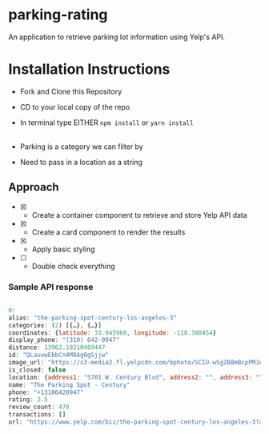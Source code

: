 # parking-rating

An application to retrieve parking lot information using Yelp's API.

# Installation Instructions

- Fork and Clone this Repository
- CD to your local copy of the repo
- In terminal type EITHER `npm install` or `yarn install`
  <br>
  <br>

- Parking is a category we can filter by
- Need to pass in a location as a string

## Approach

- [x] - Create a container component to retrieve and store Yelp API data
- [x] - Create a card component to render the results
- [x] - Apply basic styling
- [ ] - Double check everything

### Sample API response

```javascript

0:
alias: "the-parking-spot-century-los-angeles-3"
categories: (2) [{…}, {…}]
coordinates: {latitude: 33.945968, longitude: -118.380454}
display_phone: "(310) 642-0947"
distance: 13962.18210489447
id: "QLauuwEbbCn4M8Ag0gSjjw"
image_url: "https://s3-media2.fl.yelpcdn.com/bphoto/SCIU-wSg2B8mBcpPMJAReg/o.jpg"
is_closed: false
location: {address1: "5701 W. Century Blvd", address2: "", address3: "", city: "Los Angeles", zip_code: "90045", …}
name: "The Parking Spot - Century"
phone: "+13106420947"
rating: 3.5
review_count: 478
transactions: []
url: "https://www.yelp.com/biz/the-parking-spot-century-los-angeles-3?adjust_creative=Y1CLR3ACRUpMX-5l7FKuAQ&utm_campaign=yelp_api_v3&utm_medium=api_v3_business_search&utm_source=Y1CLR3ACRUpMX-5l7FKuAQ"
```